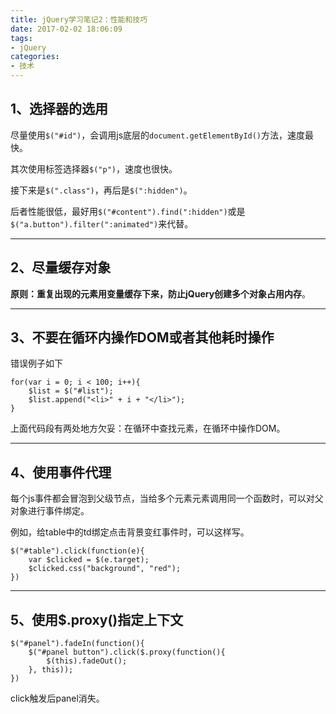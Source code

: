 ```yaml
---
title: jQuery学习笔记2：性能和技巧
date: 2017-02-02 18:06:09
tags:
- jQuery
categories:
- 技术
---
```

1、选择器的选用
-----

尽量使用`$("#id")`，会调用js底层的`document.getElementById()`方法，速度最快。

其次使用标签选择器`$("p")`，速度也很快。

接下来是`$(".class")`，再后是`$(":hidden")`。

后者性能很低，最好用`$("#content").find(":hidden")`或是`$("a.button").filter(":animated")`来代替。

-----

2、尽量缓存对象
-----

**原则：重复出现的元素用变量缓存下来，防止jQuery创建多个对象占用内存**。

-----

3、不要在循环内操作DOM或者其他耗时操作
-----

错误例子如下

```
for(var i = 0; i < 100; i++){
    $list = $("#list");
    $list.append("<li>" + i + "</li>");
}
```

上面代码段有两处地方欠妥：在循环中查找元素，在循环中操作DOM。

-----

4、使用事件代理
-----

每个js事件都会冒泡到父级节点，当给多个元素元素调用同一个函数时，可以对父对象进行事件绑定。

例如，给table中的td绑定点击背景变红事件时，可以这样写。

```
$("#table").click(function(e){
    var $clicked = $(e.target);
    $clicked.css("background", "red");
})
```

-----

5、使用$.proxy()指定上下文
-----

```
$("#panel").fadeIn(function(){
    $("#panel button").click($.proxy(function(){
        $(this).fadeOut();
    }, this));
})
```

click触发后panel消失。